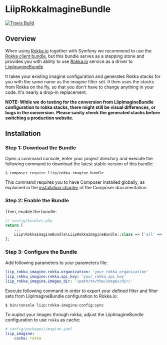 # LiipRokkaImagineBundle

[![Travis Build](https://travis-ci.com/liip/LiipRokkaImagineBundle.svg?branch=master)](https://travis-ci.com/liip/LiipRokkaImagineBundle)

## Overview
When using [Rokka.io](https://rokka.io/) together with Symfony we recommend to use the [Rokka client bundle](https://github.com/rokka-io/rokka-client-bundle), but this bundle serves as a stepping stone and provides you with ability to use [Rokka.io](https://rokka.io/) service as a driver to [LiipImagineBundle](https://github.com/liip/LiipImagineBundle)

It takes your existing imagine configuration and generates Rokka stacks for you with the same name as the imagine filter set. It then uses the stacks from Rokka on the fly, so that you don't have to change anything in your code. It's nearly a drop-in replacement. 

**NOTE: While we do testing for the conversion from LiipImagineBundle configuration to rokka stacks, there might still be visual differences, or bugs in the conversion. Please sanity check the generated stacks before switching a production website.**

## Installation

### Step 1: Download the Bundle

Open a command console, enter your project directory and execute the following command to download the latest stable version of this bundle:

```
$ composer require liip/rokka-imagine-bundle
```

This command requires you to have Composer installed globally, as explained in the [installation chapter](https://getcomposer.org/doc/00-intro.md) of the Composer documentation.

### Step 2: Enable the Bundle

Then, enable the bundle:

```php
// config/bundles.php
return [
    ...
    Liip\RokkaImagineBundle\LiipRokkaImagineBundle::class => ['all' => true],
];
```

### Step 3: Configure the Bundle

Add following parameters to your parameters file:

```yaml
liip_rokka_imagine.rokka.organization: 'your_rokka_organization'
liip_rokka_imagine.rokka.api_key: 'your_rokka_api_key'
liip_rokka_imagine.images_dir: '/path/to/the/images/dir/'
```

Execute following command in order to export your defined filter and filter sets from LiipImagineBundle configuration to Rokka.io:

```
$ bin/console liip:rokka-imagine:config:sync
```

To ouptut your images through rokka, adjust the LiipImagineBundle configuration to use `rokka` as cache:

```yaml
# config/packages/imagine.yaml
liip_imagine:
    cache: rokka
```
